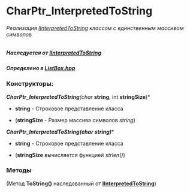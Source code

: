 # CharPtr_InterpretedToString
###### Реализация [IInterpretedToString](https://github.com/googleplexplex/Console-Presentation-Foundation/blob/master/doc/IInterpretedToString.md) классом с единственным массивом символов
##### Наследуется от [IInterpretedToString](https://github.com/googleplexplex/Console-Presentation-Foundation/blob/master/doc/IInterpretedToString.md)
##### Определено в [ListBox.hpp](https://github.com/googleplexplex/Console-Presentation-Foundation/blob/master/doc/ListBox.md)


### Конструкторы:

****CharPtr_InterpretedToString***(char* **string**, int **stringSize**)*

* **string** - Строковое представление класса

* (**stringSize** - Размер массива символов *string*)

****CharPtr_InterpretedToString(char* string)****

* **string** - Строковое представление класса

* (**stringSize** вычисляется функцией *strlen()*)



### Методы

(Метод **ToString()** наследованный от **[IInterpretedToString](https://github.com/googleplexplex/Console-Presentation-Foundation/blob/master/doc/IInterpretedToString.md)**)